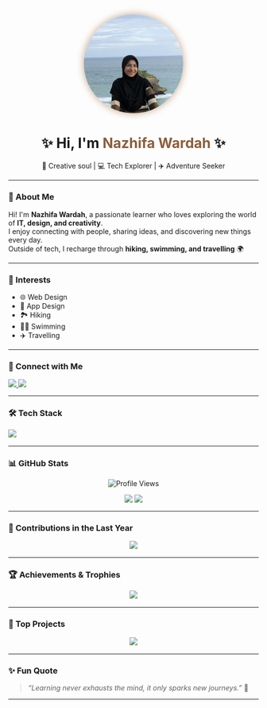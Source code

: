 <!-- Profil README.md -->

<p align="center">
  <img src="HAI.png" alt="Nazhifa Wardah" width="200" style="border-radius: 50%; box-shadow: 0 0 15px #c4a484;">
</p>

<h1 align="center">✨ Hi, I'm <span style="color:#8B5E3C;">Nazhifa Wardah</span> ✨</h1>

<p align="center">
  🌿 Creative soul | 💻 Tech Explorer | ✈️ Adventure Seeker
</p>

---

### 🌸 About Me  
Hi! I'm **Nazhifa Wardah**, a passionate learner who loves exploring the world of **IT, design, and creativity**.  
I enjoy connecting with people, sharing ideas, and discovering new things every day.  
Outside of tech, I recharge through **hiking, swimming, and travelling** 🌍

---

### 🎨 Interests  
- 🌐 Web Design  
- 📱 App Design  
- 🏞 Hiking  
- 🏊‍♀️ Swimming  
- ✈️ Travelling  

---

### 📱 Connect with Me  
<p align="left">
  <a href="https://www.tiktok.com/@sinazhif" target="_blank">
    <img src="https://img.shields.io/badge/TikTok-000000?style=for-the-badge&logo=tiktok&logoColor=white"/>
  </a>
  <a href="https://www.instagram.com/nzhfwrdh" target="_blank">
    <img src="https://img.shields.io/badge/Instagram-bc8f8f?style=for-the-badge&logo=instagram&logoColor=white"/>
  </a>
</p>

---

### 🛠 Tech Stack  
<p align="left">
  <img src="https://skillicons.dev/icons?i=html,css,js,react,figma,github,python,java,cpp&theme=light"/>
</p>

---

### 📊 GitHub Stats  
<p align="center">
  <img src="https://komarev.com/ghpvc/?username=zhifa19&style=flat-square&color=c4a484" alt="Profile Views" />
</p>

<p align="center">
  <img src="https://github-readme-stats.vercel.app/api?username=zhifa19&show_icons=true&theme=vue-dark&bg_color=2f1e1e&title_color=c4a484&icon_color=c4a484&hide_border=true" height="160px"/>
  <img src="https://github-readme-stats.vercel.app/api/top-langs/?username=zhifa19&layout=compact&theme=vue-dark&bg_color=2f1e1e&title_color=c4a484&hide_border=true" height="160px"/>
</p>

---

### 🚀 Contributions in the Last Year  
<p align="center">
  <img src="https://github-readme-activity-graph.vercel.app/graph?username=zhifa19&bg_color=2f1e1e&color=c4a484&line=8B5E3C&point=D2B48C&hide_border=true" />
</p>

---

### 🏆 Achievements & Trophies  
<p align="center">
  <img src="https://github-profile-trophy.vercel.app/?username=zhifa19&theme=oldie&no-frame=true&column=6&margin-w=10&margin-h=10"/>
</p>

---

### 🌟 Top Projects  
<p align="center">
  <a href="https://github.com/zhifa19">
    <img src="https://github-readme-stats.vercel.app/api/pin/?username=zhifa19&repo=your-repo-name&theme=vue-dark&bg_color=2f1e1e&title_color=c4a484&hide_border=true" />
  </a>
</p>

---

### ✨ Fun Quote  
> *“Learning never exhausts the mind, it only sparks new journeys.”* 🌸  

---
